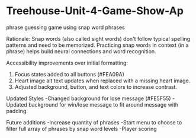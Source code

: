 # Treehouse-Unit-4-Game-Show-Ap

phrase guessing game using snap word phrases

Rationale: Snap words (also called sight words) don't follow typical 
spelling patterns and need to be memorized. Practicing snap words 
in context (in a phrase) helps build neural connections and 
word recognition.

Accessibility improvements over initial formatting:

1. Focus states added to all buttons (#FEA09A)
2. Heart image alt text updates when replaced with a missing heart image.
3. Adjusted background, button, and text colors to increase contrast.

Updated Styles
-Changed background for lose message (#FE5F55)
-Updated background for win/lose message to fit around message with padding.

Future additions
-Increase quantity of phrases
-Start menu to choose to filter full array of phrases by snap word levels
-Player scoring
